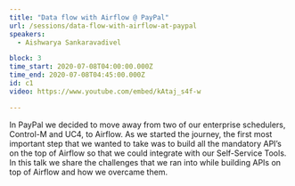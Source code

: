 ```yaml
---
title: "Data flow with Airflow @ PayPal"
url: /sessions/data-flow-with-airflow-at-paypal
speakers:
  - Aishwarya Sankaravadivel

block: 3
time_start: 2020-07-08T04:00:00.000Z
time_end: 2020-07-08T04:45:00.000Z
id: c1
video: https://www.youtube.com/embed/kAtaj_s4f-w

---
```


In PayPal we decided to move away from two of our enterprise schedulers, Control-M and UC4, to Airflow. 
As we started the journey, the first most important step that we wanted to take was to build all the mandatory API’s on the top of Airflow so that we could integrate with our Self-Service Tools. In this talk we share the challenges that we ran into while building APIs on top of Airflow and how we overcame them.